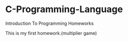 # C-Programming-Language
Introduction To Programming Homeworks

This is my first homework.(multiplier game)
